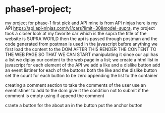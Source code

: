 # phase1-project;
my project for phase-1
first pick and API mine is from API ninjas
here is my API https://api.api-ninjas.com/v1/cars?limit=30&model=supra,
my project took a closer look at my favorite car which is the supra
the title of the website is SUPRA WORLD
then the api is passed through postman and the code generated from postman is used in the javascript
before anything we first load the content to the DOM
AFTER THIS RENDER THE CONTENT TO THE WEB PAGE SO THAT WE CAN START manipulating it
since our api has a list we diplay our content to the web page in a list;
we create a html list in javascript
for each element of the API we add a like and a dislike button
add an event listiner for each of the buttons both the like and the dislike button
set the count for each button to be zero
appending the list to the container



creating a comment section to take the comments of the user
use an eventlistiner to add to the dom
give it the condition not to submit if the comment is empty using if
append the comment

craete a button for the about an in the button put the anchor button

